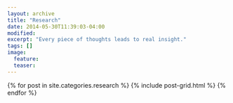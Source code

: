 ```yaml
---
layout: archive
title: "Research"
date: 2014-05-30T11:39:03-04:00
modified:
excerpt: "Every piece of thoughts leads to real insight."
tags: []
image:
  feature:
  teaser:
---
```


<div class="tiles">
{% for post in site.categories.research %}
  {% include post-grid.html %}
{% endfor %}
</div><!-- /.tiles -->
